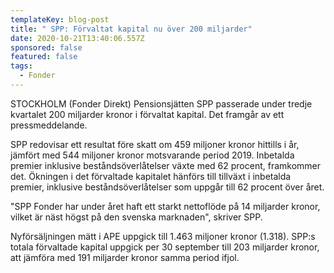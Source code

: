 ```yaml
---
templateKey: blog-post
title: " SPP: Förvaltat kapital nu över 200 miljarder"
date: 2020-10-21T13:40:06.557Z
sponsored: false
featured: false
tags:
  - Fonder
---
```

STOCKHOLM (Fonder Direkt) Pensionsjätten SPP passerade under tredje kvartalet 200 miljarder kronor i förvaltat kapital. Det framgår av ett pressmeddelande.

SPP redovisar ett resultat före skatt om 459 miljoner kronor hittills i år, jämfört med 544 miljoner kronor motsvarande period 2019. Inbetalda premier inklusive beståndsöverlåtelser växte med 62 procent, framkommer  det. Ökningen i det förvaltade kapitalet hänförs till tillväxt i inbetalda premier, inklusive beståndsöverlåtelser som uppgår till 62 procent över året.

"SPP Fonder har under året haft ett starkt nettoflöde på 14 miljarder kronor, vilket är näst högst på den svenska marknaden", skriver SPP.

Nyförsäljningen mätt i APE uppgick till 1.463 miljoner kronor (1.318). SPP:s totala förvaltade kapital uppgick per 30 september till 203 miljarder kronor, att jämföra med 191 miljarder kronor samma period ifjol.